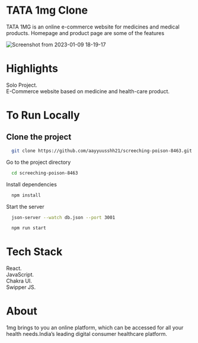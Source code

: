 # TATA 1mg Clone
TATA 1MG is an online e-commerce website for medicines and medical products. Homepage and product page are some of the features

![Screenshot from 2023-01-09 18-19-17](https://user-images.githubusercontent.com/107826861/211369032-3fe4358b-4596-4cc0-8238-69c2e9c12446.png)

# Highlights

Solo Project.\
E-Commerce website based on medicine and health-care product.

# To Run Locally
## Clone the project
```bash
  git clone https://github.com/aayyuusshh21/screeching-poison-8463.git
```

Go to the project directory

```bash
  cd screeching-poison-8463
```

Install dependencies

```bash
  npm install
```

Start the server

```bash
  json-server --watch db.json --port 3001
```

```bash
  npm run start
```

# Tech Stack

React.\
JavaScript.\
Chakra UI.\
Swipper JS.

# About

1mg brings to you an online platform, which can be accessed for all your health needs.India’s leading digital consumer healthcare platform.
